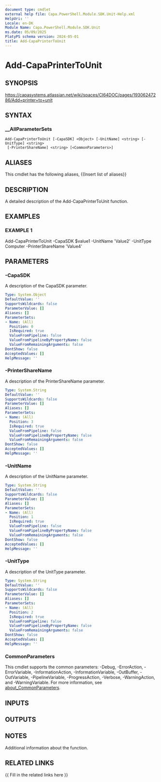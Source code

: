 ```yaml
---
document type: cmdlet
external help file: Capa.PowerShell.Module.SDK.Unit-Help.xml
HelpUri: ''
Locale: en-DK
Module Name: Capa.PowerShell.Module.SDK.Unit
ms.date: 05/09/2025
PlatyPS schema version: 2024-05-01
title: Add-CapaPrinterToUnit
---
```


# Add-CapaPrinterToUnit

## SYNOPSIS

https://capasystems.atlassian.net/wiki/spaces/CI64DOC/pages/19306247286/Add+printer+to+unit

## SYNTAX

### __AllParameterSets

```
Add-CapaPrinterToUnit [-CapaSDK] <Object> [-UnitName] <string> [-UnitType] <string>
 [-PrinterShareName] <string> [<CommonParameters>]
```

## ALIASES

This cmdlet has the following aliases,
  {{Insert list of aliases}}

## DESCRIPTION

A detailed description of the Add-CapaPrinterToUnit function.

## EXAMPLES

### EXAMPLE 1

Add-CapaPrinterToUnit -CapaSDK $value1 -UnitName  'Value2' -UnitType Computer -PrinterShareName  'Value4'

## PARAMETERS

### -CapaSDK

A description of the CapaSDK parameter.

```yaml
Type: System.Object
DefaultValue: ''
SupportsWildcards: false
ParameterValue: []
Aliases: []
ParameterSets:
- Name: (All)
  Position: 0
  IsRequired: true
  ValueFromPipeline: false
  ValueFromPipelineByPropertyName: false
  ValueFromRemainingArguments: false
DontShow: false
AcceptedValues: []
HelpMessage: ''
```

### -PrinterShareName

A description of the PrinterShareName  parameter.

```yaml
Type: System.String
DefaultValue: ''
SupportsWildcards: false
ParameterValue: []
Aliases: []
ParameterSets:
- Name: (All)
  Position: 3
  IsRequired: true
  ValueFromPipeline: false
  ValueFromPipelineByPropertyName: false
  ValueFromRemainingArguments: false
DontShow: false
AcceptedValues: []
HelpMessage: ''
```

### -UnitName

A description of the UnitName  parameter.

```yaml
Type: System.String
DefaultValue: ''
SupportsWildcards: false
ParameterValue: []
Aliases: []
ParameterSets:
- Name: (All)
  Position: 1
  IsRequired: true
  ValueFromPipeline: false
  ValueFromPipelineByPropertyName: false
  ValueFromRemainingArguments: false
DontShow: false
AcceptedValues: []
HelpMessage: ''
```

### -UnitType

A description of the UnitType parameter.

```yaml
Type: System.String
DefaultValue: ''
SupportsWildcards: false
ParameterValue: []
Aliases: []
ParameterSets:
- Name: (All)
  Position: 2
  IsRequired: true
  ValueFromPipeline: false
  ValueFromPipelineByPropertyName: false
  ValueFromRemainingArguments: false
DontShow: false
AcceptedValues: []
HelpMessage: ''
```

### CommonParameters

This cmdlet supports the common parameters: -Debug, -ErrorAction, -ErrorVariable,
-InformationAction, -InformationVariable, -OutBuffer, -OutVariable, -PipelineVariable,
-ProgressAction, -Verbose, -WarningAction, and -WarningVariable. For more information, see
[about_CommonParameters](https://go.microsoft.com/fwlink/?LinkID=113216).

## INPUTS

## OUTPUTS

## NOTES

Additional information about the function.


## RELATED LINKS

{{ Fill in the related links here }}

